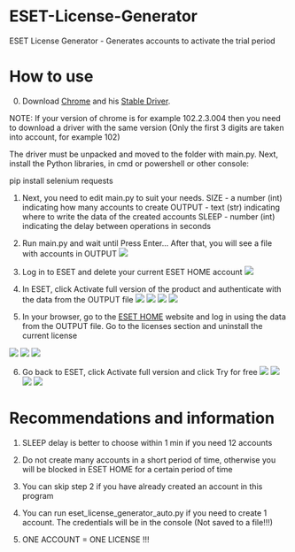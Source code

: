 # ESET-License-Generator
ESET License Generator - Generates accounts to activate the trial period

# How to use

0. Download [Chrome](https://www.google.com/intl/ru/chrome/) and his [Stable Driver](https://chromedriver.chromium.org/). 

NOTE: If your version of chrome is for example 102.2.3.004 then you need to download a driver
      with the same version (Only the first 3 digits are taken into account, for example 102)

The driver must be unpacked and moved to the folder with main.py. Next, install the Python libraries, in cmd or powershell or other console:

pip install selenium requests

1. Next, you need to edit main.py to suit your needs.
SIZE - a number (int) indicating how many accounts to create
OUTPUT - text (str) indicating where to write the data of the created accounts
SLEEP - number (int) indicating the delay between operations in seconds

2. Run main.py and wait until Press Enter...
After that, you will see a file with accounts in OUTPUT
![](en_img/0_opt.png)

3. Log in to ESET and delete your current ESET HOME account
![](en_img/1_opt.png)

4. In ESET, click Activate full version of the product and authenticate with the data from the OUTPUT file
![](en_img/2_opt.png)
![](en_img/3_opt.png)
![](en_img/4_opt.png)
![](en_img/5_opt.png)

5. In your browser, go to the [ESET HOME](https://login.eset.com/Login) website and log in using the data from the OUTPUT file.
Go to the licenses section and uninstall the current license

![](en_img/6_opt.png)
![](en_img/7_opt.png)
![](en_img/8_opt.png)

6. Go back to ESET, click Activate full version and click Try for free
![](en_img/9_opt.png)
![](en_img/10_opt.png)
![](en_img/11_opt.png)
![](en_img/12_opt.png)

# Recommendations and information

1. SLEEP delay is better to choose within 1 min if you need 12 accounts

2. Do not create many accounts in a short period of time, otherwise you will be blocked in ESET HOME for a certain period of time

3. You can skip step 2 if you have already created an account in this program

4. You can run eset_license_generator_auto.py if you need to create 1 account. The credentials will be in the console (Not saved to a file!!!)

5. ONE ACCOUNT = ONE LICENSE !!!
